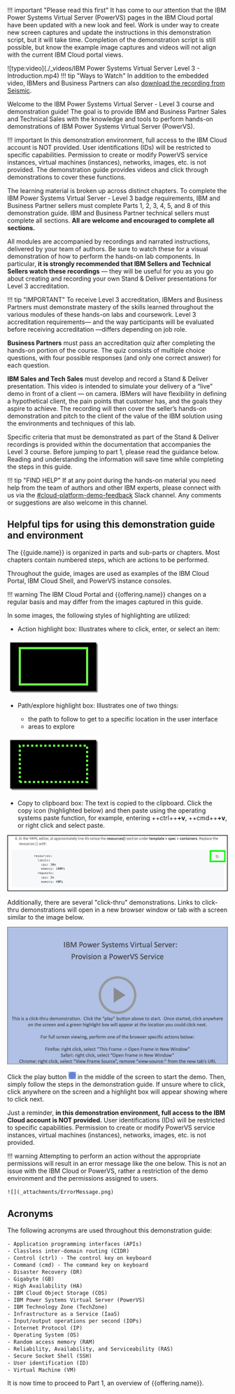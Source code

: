 !!! important "Please read this first"
    It has come to our attention that the IBM Power Systems Virtual Server (PowerVS) pages in the IBM Cloud portal have been updated with a new look and feel. Work is under way to create new screen captures and update the instructions in this demonstration script, but it will take time. Completion of the demonstration script is still possible, but know the example image captures and videos will not align with the current IBM Cloud portal views.

![type:video](./_videos/IBM Power Systems Virtual Server Level 3 - Introduction.mp4)
!!! tip "Ways to Watch"
    In addition to the embedded video, IBMers and Business Partners can also <a href="https://ibm.seismic.com/Link/Content/DCGdHJ7DMdqHD8cV7Wp8f4Rg9Bgd" target="_blank">download the recording from Seismic</a>.

Welcome to the IBM Power Systems Virtual Server - Level 3 course and demonstration guide! The goal is to provide IBM and Business Partner Sales and Technical Sales with the knowledge and tools to perform hands-on demonstrations of IBM Power Systems Virtual Server (PowerVS).

!!! important
    In this demonstration environment, full access to the IBM Cloud account is NOT provided. User identifications (IDs) will be restricted to specific capabilities. Permission to create or modify PowerVS service instances, virtual machines (instances), networks, images, etc. is not provided. The demonstration guide provides videos and click through demonstrations to cover these functions.

The learning material is broken up across distinct chapters. To complete the IBM Power Systems Virtual Server - Level 3 badge requirements, IBM and Business Partner sellers must complete Parts 1, 2, 3, 4, 5, and 8 of this demonstration guide. IBM and Business Partner technical sellers must complete all sections. **All are welcome and encouraged to complete all sections.**

All modules are accompanied by recordings and narrated instructions, delivered by your team of authors. Be sure to watch these for a visual demonstration of how to perform the hands-on lab components. In particular, **it is strongly recommended that IBM Sellers and Technical Sellers watch these recordings** — they will be useful for you as you go about creating and recording your own Stand & Deliver presentations for Level 3 accreditation.

!!! tip "IMPORTANT"
    To receive Level 3 accreditation, IBMers and Business Partners must demonstrate mastery of the skills learned throughout the various modules of these hands-on labs and coursework. Level 3 accreditation requirements— and the way participants will be evaluated before receiving accreditation —differs depending on job role.

**Business Partners** must pass an accreditation quiz after completing the hands-on portion of the course. The quiz consists of multiple choice questions, with four possible responses (and only one correct answer) for each question.

**IBM Sales and Tech Sales** must develop and record a Stand & Deliver presentation. This video is intended to simulate your delivery of a “live” demo in front of a client — on camera. IBMers will have flexibility in defining a hypothetical client, the pain points that customer has, and the goals they aspire to achieve. The recording will then cover the seller’s hands-on demonstration and pitch to the client of the value of the IBM solution using the environments and techniques of this lab.

Specific criteria that must be demonstrated as part of the Stand & Deliver recordings is provided within the documentation that accompanies the Level 3 course. Before jumping to part 1, please read the guidance below. Reading and understanding the information will save time while completing the steps in this guide.

!!! tip "FIND HELP"
    If at any point during the hands-on material you need help from the team of authors and other IBM experts, please connect with us via the <a href="https://ibm-technology-sales.slack.com/archives/C03PQ47KRQE" target="_blank">#cloud-platform-demo-feedback</a> Slack channel. Any comments or suggestions are also welcome in this channel.

## Helpful tips for using this demonstration guide and environment

The {{guide.name}} is organized in parts and sub-parts or chapters. Most chapters contain numbered steps, which are actions to be performed.

Throughout the guide, images are used as examples of the IBM Cloud Portal, IBM Cloud Shell, and PowerVS instance consoles.

!!! warning
    The IBM Cloud Portal and {{offering.name}} changes on a regular basis and may differ from the images captured in this guide.

In some images, the following styles of highlighting are utilized:

- Action highlight box: Illustrates where to click, enter, or select an item:

![](_attachments/ClickActionRectangle.png)

- Path/explore highlight box: Illustrates one of two things:

    - the path to follow to get to a specific location in the user interface
    - areas to explore

![](_attachments/PathExploreHighlight.png)

- Copy to clipboard box: The text is copied to the clipboard. Click the copy icon (highlighted below) and then paste using the operating systems paste function, for example, entering ++ctrl++**+v**, ++cmd++**+v**, or right click and select paste.

![](_attachments/Usage-Clipboard.png)

Additionally, there are several "click-thru" demonstrations. Links to click-thru demonstrations will open in a new browser window or tab with a screen similar to the image below.

![](_attachments/ClickThruStartPage.png)

Click the play button ![](_attachments/ClickThruPlayButton.png) in the middle of the screen to start the demo. Then, simply follow the steps in the demonstration guide. If unsure where to click, click anywhere on the screen and a highlight box will appear showing where to click next.

Just a reminder, **in this demonstration environment, full access to the IBM Cloud account is NOT provided.** User identifications (IDs) will be restricted to specific capabilities. Permission to create or modify PowerVS service instances, virtual machines (instances), networks, images, etc. is not provided.

!!! warning
    Attempting to perform an action without the appropriate permissions will result in an error message like the one below. This is not an issue with the IBM Cloud or PowerVS, rather a restriction of the demo environment and the permissions assigned to users.

    ![](_attachments/ErrorMessage.png)

## Acronyms

The following acronyms are used throughout this demonstration guide:

    - Application programming interfaces (APIs)
    - Classless inter-domain routing (CIDR)
    - Control (ctrl) - The control key on keyboard
    - Command (cmd) - The command key on keyboard
    - Disaster Recovery (DR)
    - Gigabyte (GB)
    - High Availability (HA)
    - IBM Cloud Object Storage (COS)
    - IBM Power Systems Virtual Server (PowerVS)
    - IBM Technology Zone (TechZone)
    - Infrastructure as a Service (IaaS)
    - Input/output operations per second (IOPs)
    - Internet Protocol (IP)
    - Operating System (OS)
    - Random access memory (RAM)
    - Reliability, Availability, and Serviceability (RAS)
    - Secure Socket Shell (SSH)
    - User identification (ID)
    - Virtual Machine (VM)

It is now time to proceed to Part 1, an overview of {{offering.name}}.
